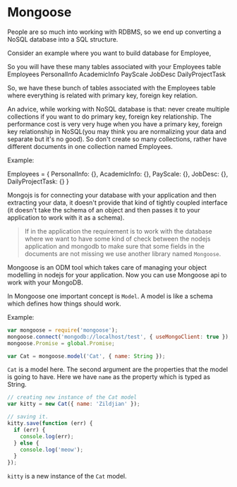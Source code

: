 # Mongoose

People are so much into working with RDBMS, so we end up converting a NoSQL database into a SQL structure.

Consider an example where you want to build database for Employee,

So you will have these many tables associated with your Employees table
Employees
    PersonalInfo
    AcademicInfo
    PayScale
    JobDesc
    DailyProjectTask

So, we have these bunch of tables associated with the Employees table where everything is related with primary key, foreign key relation.

An advice, while working with NoSQL database is that: never create multiple collections if you want to do primary key, foreign key relationship. The performance cost is very very huge when you have a primary key, foreign key relationship in NoSQL(you may think you are normalizing your data and separate but it's no good). So don't create so many collections, rather have different documents in one collection named Employees.

Example:

Employees = {
    PersonalInfo: {},
    AcademicInfo: {},
    PayScale: {},
    JobDesc: {},
    DailyProjectTask: {}
}

Mongojs is for connecting your database with your application and then extracting your data, it doesn't provide that kind of tightly coupled interface (it doesn't take the schema of an object and then passes it to your application to work with it as a schema).

> If in the application the requirement is to work with the database where we want to have some kind of check between the nodejs application and mongodb to make sure that some fields in the documents are not missing we use another library named `Mongoose`.

Mongoose is an ODM tool which takes care of managing your object modelling in nodejs for your application. Now you can use Mongoose api to work with your MongoDB.

In Mongoose one important concept is `Model`. A model is like a schema which defines how things should work.

Example:

```js
var mongoose = require('mongoose');
mongoose.connect('mongodb://localhost/test', { useMongoClient: true });
mongoose.Promise = global.Promise;

var Cat = mongoose.model('Cat', { name: String });
```

`Cat` is a model here. The second argument are the properties that the model is going to have. Here we have `name` as the property which is typed as String.

```js
// creating new instance of the Cat model
var kitty = new Cat({ name: 'Zildjian' });

// saving it.
kitty.save(function (err) {
  if (err) {
    console.log(err);
  } else {
    console.log('meow');
  }
});
```

`kitty` is a new instance of the `Cat` model.
